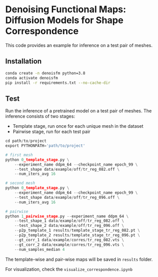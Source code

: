 # Denoising Functional Maps: Diffusion Models for Shape Correspondence

This code provides an example for inference on a test pair of meshes.

## Installation
```bash 
conda create -n denoisfm python=3.8
conda activate denoisfm
pip install -r requirements.txt --no-cache-dir
```

## Test
Run the inference of a pretrained model on a test pair of meshes.
The inference consists of two stages:
- Template stage, run once for each unique mesh in the dataset
- Pairwise stage, run for each test pair

```python
cd path/to/project
export PYTHONPATH='path/to/project'

# first mesh
python 0_template_stage.py \
    --experiment_name ddpm_64 --checkpoint_name epoch_99 \
    --test_shape data/example/off/tr_reg_082.off \
    --num_iters_avg 16

# second mesh
python 0_template_stage.py \
    --experiment_name ddpm_64 --checkpoint_name epoch_99 \
    --test_shape data/example/off/tr_reg_096.off \
    --num_iters_avg 16

# pairwise
python 1_pairwise_stage.py --experiment_name ddpm_64 \
    --test_shape_1 data/example/off/tr_reg_082.off \
    --test_shape_2 data/example/off/tr_reg_096.off \
    --p2p_template_1 results/template_stage_tr_reg_082.pt \
    --p2p_template_2 results/template_stage_tr_reg_096.pt \
    --gt_corr_1 data/example/corres/tr_reg_082.vts \
    --gt_corr_2 data/example/corres/tr_reg_096.vts \
    --num_samples_median 4
```

The template-wise and pair-wise maps will be saved in `results` folder.

For visualization, check the `visualize_correspondence.ipynb`